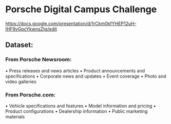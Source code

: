 # Porsche Digital Campus Challenge
https://docs.google.com/presentation/d/1rCkm0kfYHEP12uH-IHF9vGpcYkwnsZtg/edit 

## Dataset:
### From Porsche Newsroom:
• Press releases and news articles
• Product announcements and specifications
• Corporate news and updates
• Event coverage
• Photo and video galleries
### From Porsche.com:
• Vehicle specifications and features
• Model information and pricing
• Product configurations
• Dealership information
• Public marketing materials
